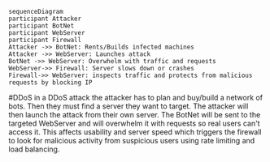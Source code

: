 ```mermaid
sequenceDiagram
participant Attacker
participant BotNet
participant WebServer
participant Firewall
Attacker ->> BotNet: Rents/Builds infected machines 
Attacker ->> WebServer: Launches attack
BotNet ->> WebServer: Overwhelm with traffic and requests
WebServer->> Firewall: Server slows down or crashes
Firewall->> WebServer: inspects traffic and protects from malicious requests by blocking IP
```

#DDoS 
in a DDoS attack the attacker has to plan and buy/build a network of bots. Then they must find a server they want to target.
The attacker will then launch the attack from their own server. The BotNet will be sent to the targeted WebServer
and will overwhelm it with requests so real users can't access it. This affects usability and server speed which triggers
the firewall to look for malicious activity from suspicious users using rate limiting and load balancing.

